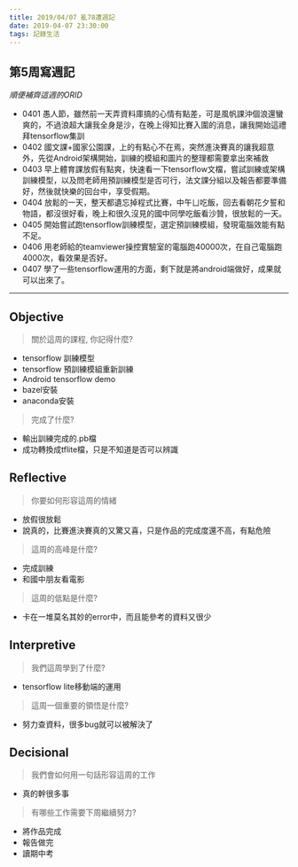 ```yaml
---
title: 2019/04/07 亂78遭週記
date: 2019-04-07 23:30:00
tags: 記錄生活
---
```

## **第5周寫週記**
*順便補齊這週的ORID*

- 0401 愚人節，雖然前一天弄資料庫搞的心情有點差，可是風帆課沖個浪還蠻爽的，不過浪超大讓我全身是沙，在晚上得知比賽入圍的消息，讓我開始這禮拜tensorflow集訓
- 0402 國文課+國家公園課，上的有點心不在焉，突然進決賽真的讓我超意外，先從Android架構開始，訓練的模組和圖片的整理都需要拿出來補救
- 0403 早上體育課放假有點爽，快速看一下tensorflow文檔，嘗試訓練或架構訓練模型，以及問老師用預訓練模型是否可行，法文課分組以及報告都要準備好，然後就快樂的回台中，享受假期。
- 0404 放鬆的一天，整天都遺忘掉程式比賽，中午ㄩ吃飯，回去看朝花夕誓和物語，都沒很好看，晚上和很久沒見的國中同學吃飯看沙贊，很放鬆的一天。
- 0405 開始嘗試跑tensorflow訓練模型，選定預訓練模組，發現電腦效能有點不足。
- 0406 用老師給的teamviewer操控實驗室的電腦跑40000次，在自己電腦跑4000次，看效果是否好。
- 0407 學了一些tensorflow運用的方面，剩下就是將android端做好，成果就可以出來了。

---

## **Objective**

> 關於這周的課程, 你記得什麼?

- tensorflow 訓練模型
- tensorflow 預訓練模組重新訓練
- Android tensorflow demo
- bazel安裝
- anaconda安裝

> 完成了什麼?

- 輸出訓練完成的.pb檔
- 成功轉換成tflite檔，只是不知道是否可以辨識


## **Reflective**

> 你要如何形容這周的情緒

- 放假很放鬆
- 說真的，比賽進決賽真的又驚又喜，只是作品的完成度還不高，有點危險

> 這周的高峰是什麼?

- 完成訓練
- 和國中朋友看電影

> 這周的低點是什麼?

* 卡在一堆莫名其妙的error中，而且能參考的資料又很少

## **Interpretive**

> 我們這周學到了什麼?

- tensorflow lite移動端的運用

> 這周一個重要的領悟是什麼?

* 努力查資料，很多bug就可以被解決了

## **Decisional**

> 我們會如何用一句話形容這周的工作

* 真的幹很多事

> 有哪些工作需要下周繼續努力?

- 將作品完成
- 報告做完
- 讀期中考


